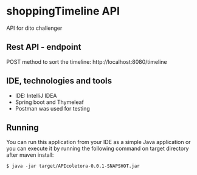 # shoppingTimeline API
API for dito challenger

## Rest API - endpoint
  POST method to sort the timeline: http://localhost:8080/timeline


## IDE, technologies and tools                  
  - IDE: IntelliJ IDEA
  - Spring boot and Thymeleaf
  - Postman was used for testing
  
## Running
  You can run this application from your IDE as a simple Java application or you can execute it by running the following command on target directory after maven install:
  
    $ java -jar target/APIcoletora-0.0.1-SNAPSHOT.jar
  
  

